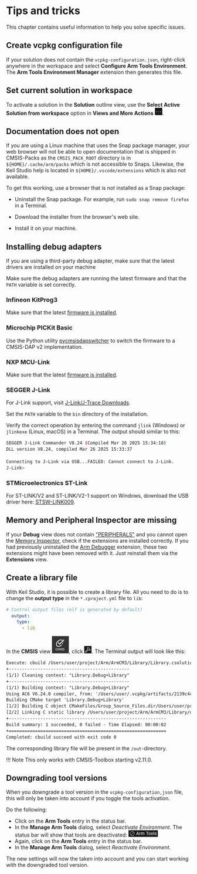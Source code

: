 # Tips and tricks

This chapter contains useful information to help you solve specific issues.

## Create vcpkg configuration file

If your solution does not contain the `vcpkg-configuration.json`, right-click anywhere in the workspace and select
**Configure Arm Tools Environment**. The **Arm Tools Environment Manager** extension then generates this file.

## Set current solution in workspace

To activate a solution in the **Solution** outline view, use the **Select Active Solution from workspace** option in
**Views and More Actions** ![Views and More Actions icon](./images/more-actions-icon.png).

## Documentation does not open

If you are using a Linux machine that uses the Snap package manager, your web browser will not be able to open
documentation that is shipped in CMSIS-Packs as the `CMSIS_PACK_ROOT` directory is in `${HOME}/.cache/arm/packs` which
is not accessible to Snaps. Likewise, the Keil Studio help is located in `${HOME}/.vscode/extensions` which is also not
available.

To get this working, use a browser that is not installed as a Snap package:

- Uninstall the Snap package. For example, run `sudo snap remove firefox` in a Terminal.

- Download the installer from the browser's web site.

- Install it on your machine.

## Installing debug adapters

If you are using a third-party debug adapter, make sure that the latest drivers are installed on your machine

Make sure the debug adapters are running the latest firmware and that the `PATH` variable is set correctly.

### Infineon KitProg3

Make sure that the latest [firmware is installed](https://community.infineon.com/t5/Knowledge-Base-Articles/ModusToolbox-Updating-the-KitProg3-MiniProg4-firmware-from-modus-shell/ta-p/625419#.).

### Microchip PICKit Basic

Use the Python utility [pycmsisdapswitcher](https://pypi.org/project/pycmsisdapswitcher/) to switch the firmware to a
CMSIS-DAP v2 implementation.

### NXP MCU-Link

Make sure that the latest
[firmware is installed](https://community.nxp.com/t5/MCUXpresso-General-Knowledge/MCU-Link-installation/ta-p/1180326).

### SEGGER J-Link

For J-Link support, visit [J-Link/J-Trace Downloads](https://www.segger.com/downloads/jlink/).

Set the `PATH` variable to the `bin` directory of the installation.

Verify the correct operation by entering the command `jlink` (Windows) or `jlinkexe` (Linux, macOS) in a Terminal. The
output should similar to this:

```sh
SEGGER J-Link Commander V8.24 (Compiled Mar 26 2025 15:34:18)
DLL version V8.24, compiled Mar 26 2025 15:33:37

Connecting to J-Link via USB...FAILED: Cannot connect to J-Link.
J-Link>
```

### STMicroelectronics ST-Link

For ST-LINK/V2 and ST-LINK/V2-1 support on Windows, download the USB driver here:
[STSW-LINK009](https://www.st.com/en/development-tools/stsw-link009.html).

## Memory and Peripheral Inspector are missing

If your **Debug** view does not contain
["PERIPHERALS"](https://marketplace.visualstudio.com/items?itemName=eclipse-cdt.peripheral-inspector) and you cannot
open the [Memory Inspector](https://marketplace.visualstudio.com/items?itemName=eclipse-cdt.memory-inspector), check if
the extensions are installed correctly. If you had previously uninstalled the
[Arm Debugger](https://marketplace.visualstudio.com/items?itemName=Arm.arm-debugger) extension, these two extensions
might have been removed with it. Just reinstall them via the **Extensions** view.

## Create a library file

With Keil Studio, it is possible to create a library file. All you need to do is to change the **output type** in the
`*.cproject.yml` file to `lib`:

```yml
# Control output files (elf is generated by default)
  output:
    type:
      - lib
```

In the **CMSIS** view ![CMSIS view](./images/CMSISView.png), click ![Build icon](./images/build-icon.png). The Terminal
output will look like this:

```txt
Execute: cbuild /Users/user/project/Arm/ArmCM3/Library/Library.csolution.yml --build --context-set --packs
+----------------------------------------------
(1/1) Cleaning context: "Library.Debug+Library"
+----------------------------------------------
(1/1) Building context: "Library.Debug+Library"
Using AC6 V6.24.0 compiler, from: '/Users/user/.vcpkg/artifacts/2139c4c6/compilers.arm.armclang/6.24.0/bin/'
Building CMake target 'Library.Debug+Library'
[1/2] Building C object CMakeFiles/Group_Source_Files.dir/Users/user/project/Arm/ArmCM3/Library/main.o
[2/2] Linking C static library /Users/user/project/Arm/ArmCM3/Library/out/Library/Library/Debug/Library.lib
+------------------------------------------------------------
Build summary: 1 succeeded, 0 failed - Time Elapsed: 00:00:02
+============================================================
Completed: cbuild succeed with exit code 0
```

The corresponding library file will be present in the `/out`-directory.

!!! Note
    This only works with CMSIS-Toolbox starting v2.11.0.

## Downgrading tool versions

When you downgrade a tool version in the `vcpkg-configuration,json` file, this will only be taken into account if you
toggle the tools activation.

Do the following:

- Click on the **Arm Tools** entry in the status bar.
- In the **Manage Arm Tools** dialog, select *Deactivate Environment*. The status bar will show that tools are
  deactivated: ![Arm Tools deactivated](./images/arm-tools-deactivated.png)
- Again, click on the **Arm Tools** entry in the status bar.
- In the **Manage Arm Tools** dialog, select *Reactivate Environment*.

The new settings will now the taken into account and you can start working with the downgraded tool version.
